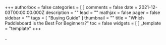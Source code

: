 +++
authorbox = false
categories = [ ]
comments = false
date = 2021-12-03T00:00:00.000Z
description = ""
lead = ""
mathjax = false
pager = false
sidebar = ""
tags = [ "Buying Guide" ]
thumbnail = ""
title = "Which Paddleboard is the Best For Beginners?"
toc = false
widgets = [ ]
_template = "template"
+++

..
